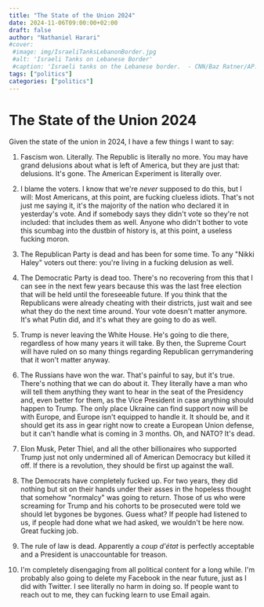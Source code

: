 ```yaml
---
title: "The State of the Union 2024"
date: 2024-11-06T09:00:00+02:00
draft: false
author: "Nathaniel Harari"
#cover:
 #image: img/IsraeliTanksLebanonBorder.jpg
 #alt: 'Israeli Tanks on Lebanese Border'
 #caption: 'Israeli tanks on the Lebanese border.  - CNN/Baz Ratner/AP.'
tags: ["politics"]
categories: ["politics"]
---
```


# The State of the Union 2024

Given the state of the union in 2024, I have a few things I want to say:

1) Fascism won. Literally. The Republic is literally no more. You may have grand delusions about what is left of America, but they are just that: delusions. It's gone. The American Experiment is literally over.

2) I blame the voters. I know that we're _never_ supposed to do this, but I will: Most Americans, at this point, are fucking clueless idiots. That's not just me saying it, it's the majority of the nation who declared it in yesterday's vote. And if somebody says they didn't vote so they're not included: that includes them as well. Anyone who didn't bother to vote this scumbag into the dustbin of history is, at this point, a useless fucking moron.

3) The Republican Party is dead and has been for some time. To any "Nikki Haley" voters out there: you're living in a fucking delusion as well.

4) The Democratic Party is dead too. There's no recovering from this that I can see in the next few years because this was the last free election that will be held until the foreseeable future. If you think that the Republicans were already cheating with their districts, just wait and see what they do the next time around. Your vote doesn't matter anymore. It's what Putin did, and it's what they are going to do as well.

5) Trump is never leaving the White House. He's going to die there, regardless of how many years it will take. By then, the Supreme Court will have ruled on so many things regarding Republican gerrymandering that it won't matter anyway.

6) The Russians have won the war. That's painful to say, but it's true. There's nothing that we can do about it. They literally have a man who will tell them anything they want to hear in the seat of the Presidency and, even better for them, as the Vice President in case anything should happen to Trump. The only place Ukraine can find support now will be with Europe, and Europe isn't equipped to handle it. It should be, and it should get its ass in gear right now to create a European Union defense, but it can't handle what is coming in 3 months. Oh, and NATO? It's dead.

7) Elon Musk, Peter Thiel, and all the other billionaires who supported Trump just not only undermined all of American Democracy but killed it off. If there is a revolution, they should be first up against the wall.

8) The Democrats have completely fucked up. For two years, they did nothing but sit on their hands under their asses in the hopeless thought that somehow "normalcy" was going to return. Those of us who were screaming for Trump and his cohorts to be prosecuted were told we should let bygones be bygones. Guess what? If people had listened to us, if people had done what we had asked, we wouldn't be here now. Great fucking job.

9) The rule of law is dead. Apparently a _coup d'état_ is perfectly acceptable and a President is unaccountable for treason.

10) I'm completely disengaging from all political content for a long while. I'm probably also going to delete my Facebook in the near future, just as I did with Twitter. I see literally no harm in doing so. If people want to reach out to me, they can fucking learn to use Email again.
